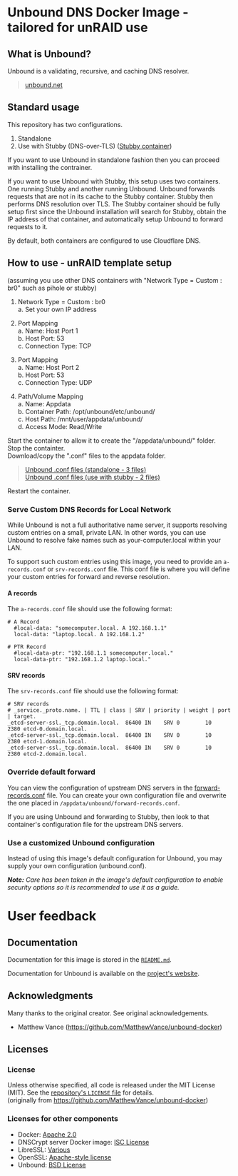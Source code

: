 # Unbound DNS Docker Image - tailored for unRAID use

## What is Unbound?

Unbound is a validating, recursive, and caching DNS resolver.
> [unbound.net](https://unbound.net/)

## Standard usage

This repository has two configurations.

1.  Standalone  
2.  Use with Stubby (DNS-over-TLS)  ([Stubby container](https://hub.docker.com/r/fdm80/stubby/))  

If you want to use Unbound in standalone fashion then you can proceed with installing the contrainer.  

If you want to use Unbound with Stubby, this setup uses two containers.  One running Stubby and another running Unbound. Unbound forwards requests that are not in its cache to the Stubby container. Stubby then performs DNS resolution over TLS.  The Stubby container should be fully setup first since the Unbound installation will search for Stubby, obtain the IP address of that container, and automatically setup Unbound to forward requests to it.

By default, both containers are configured to use Cloudflare DNS.  

## How to use - unRAID template setup
(assuming you use other DNS containers with "Network Type = Custom : br0" such as pihole or stubby)

1.  Network Type = Custom : br0  
  a.  Set your own IP address
  
2.  Port Mapping  
  a.  Name:  Host Port 1  
  b.  Host Port:  53  
  c.  Connection Type:  TCP

3.  Port Mapping  
  a.  Name:  Host Port 2  
  b.  Host Port:  53  
  c.  Connection Type:  UDP  

4.  Path/Volume Mapping  
  a.  Name:  Appdata  
  b.  Container Path:  /opt/unbound/etc/unbound/  
  c.  Host Path:  /mnt/user/appdata/unbound/  
  d.  Access Mode:  Read/Write  

Start the container to allow it to create the "/appdata/unbound/" folder.  
Stop the containter.  
Download/copy the ".conf" files to the appdata folder.  
> [Unbound .conf files (standalone - 3 files)](https://github.com/fdm1980/unbound/tree/master/unbound/)  
> [Unbound .conf files (use with stubby - 2 files)](https://github.com/fdm1980/unbound/tree/master/unbound%20(use%20with%20stubby)/)  

Restart the container.

### Serve Custom DNS Records for Local Network

While Unbound is not a full authoritative name server, it supports resolving custom entries on a small, private LAN.
In other words, you can use Unbound to resolve fake names such as your-computer.local within your LAN.

To support such custom entries using this image, you need to provide an `a-records.conf` or `srv-records.conf` file.
This conf file is where you will define your custom entries for forward and reverse resolution.

#### A records

The `a-records.conf` file should use the following format:

```
# A Record
  #local-data: "somecomputer.local. A 192.168.1.1"
  local-data: "laptop.local. A 192.168.1.2"

# PTR Record
  #local-data-ptr: "192.168.1.1 somecomputer.local."
  local-data-ptr: "192.168.1.2 laptop.local."
```

#### SRV records

The `srv-records.conf` file should use the following format:

```
# SRV records
# _service._proto.name. | TTL | class | SRV | priority | weight | port | target.
_etcd-server-ssl._tcp.domain.local.  86400 IN    SRV 0        10     2380 etcd-0.domain.local.
_etcd-server-ssl._tcp.domain.local.  86400 IN    SRV 0        10     2380 etcd-1.domain.local.
_etcd-server-ssl._tcp.domain.local.  86400 IN    SRV 0        10     2380 etcd-2.domain.local.
```

### Override default forward

You can view the configuration of upstream DNS servers in the [forward-records.conf](https://github.com/fdm1980/unbound/blob/master/unbound/forward-records.conf) file.  You can create your own configuration file and overwrite the one placed in `/appdata/unbound/forward-records.conf`.

If you are using Unbound and forwarding to Stubby, then look to that container's configuration file for the upstream DNS servers.

### Use a customized Unbound configuration

Instead of using this image's default configuration for Unbound, you may supply your own configuration (unbound.conf).

***Note:** Care has been taken in the image's default configuration to enable security options so it is recommended to use it as a guide.*

# User feedback

## Documentation

Documentation for this image is stored in the [`README.md`](https://github.com/fdm1980/unbound/blob/master/README.md).

Documentation for Unbound is available on the [project's website](https://unbound.net/).

## Acknowledgments

Many thanks to the original creator.  See original acknowledgements.
- Matthew Vance (https://github.com/MatthewVance/unbound-docker)

## Licenses
### License

Unless otherwise specified, all code is released under the MIT License (MIT). See the [repository's `LICENSE` file](https://github.com/fdm1980/unbound/blob/master/LICENSE) for details.  
(originally from https://github.com/MatthewVance/unbound-docker)

### Licenses for other components

- Docker: [Apache 2.0](https://github.com/docker/docker/blob/master/LICENSE)
- DNSCrypt server Docker image: [ISC License](https://github.com/jedisct1/dnscrypt-server-docker/blob/master/LICENSE)
- LibreSSL: [Various](http://cvsweb.openbsd.org/cgi-bin/cvsweb/src/lib/libssl/src/LICENSE?rev=1.12&content-type=text/x-cvsweb-markup)
- OpenSSL: [Apache-style license](https://www.openssl.org/source/license.html)
- Unbound: [BSD License](https://unbound.nlnetlabs.nl/svn/trunk/LICENSE)
